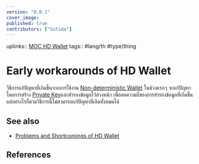 ```yaml
---
version: "0.0.1"
cover_image:
published: true
contributors: ["Sutida"]
---
```

uplinks:: [MOC HD Wallet](MOC%20HD%20Wallet.md)
tags:: #lang/th #type/thing

# Early workarounds of HD Wallet
วิธีการแก้ปัญหาที่เกิดขึ้นจากการใช้งาน [Non-deterministic Wallet](./Non-deterministic%20Wallet)
ในช่วงแรกๆ จะแก้ปัญหา โดยการสร้าง [Private Key](./Private%20Key)และสำรองข้อมูลไว้ล่วงหน้า เพื่อลดความถี่ของการสำรองข้อมูลที่เกิดขึ้น แต่อย่างไรก็ตามวิธีการนี้ไม่สามารถเเก้ปัญหาที่เกิดทั้งหมดได้

## See also
- [Problems and Shortcomings of HD Wallet](Problems%20and%20Shortcomings%20of%20HD%20Wallet.md)
## References